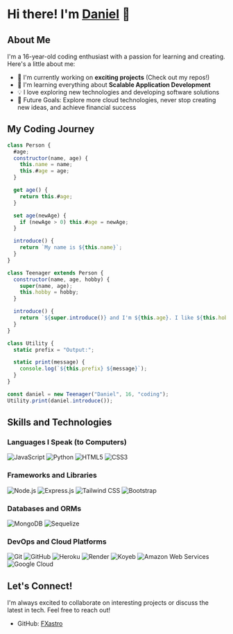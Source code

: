 # Hi there! I'm [Daniel](https://github.com/FXastro) 👋

## About Me

I'm a 16-year-old coding enthusiast with a passion for learning and creating. Here's a little about me:

- 🔭 I'm currently working on **exciting projects** (Check out my repos!)
- 🌱 I'm learning everything about **Scalable Application Development**
- 💡 I love exploring new technologies and developing software solutions
- 🎯 Future Goals: Explore more cloud technologies, never stop creating new ideas, and achieve financial success

## My Coding Journey

```javascript
class Person {
  #age;
  constructor(name, age) {
    this.name = name;
    this.#age = age;
  }

  get age() {
    return this.#age;
  }

  set age(newAge) {
    if (newAge > 0) this.#age = newAge;
  }

  introduce() {
    return `My name is ${this.name}`;
  }
}

class Teenager extends Person {
  constructor(name, age, hobby) {
    super(name, age);
    this.hobby = hobby;
  }

  introduce() {
    return `${super.introduce()} and I'm ${this.age}. I like ${this.hobby}.`;
  }
}

class Utility {
  static prefix = "Output:";

  static print(message) {
    console.log(`${this.prefix} ${message}`);
  }
}

const daniel = new Teenager("Daniel", 16, "coding");
Utility.print(daniel.introduce());
```

## Skills and Technologies

### Languages I Speak (to Computers)

![JavaScript](https://img.shields.io/badge/-JavaScript-000000?style=flat&logo=javascript)
![Python](https://img.shields.io/badge/-Python-000000?style=flat&logo=python)
![HTML5](https://img.shields.io/badge/-HTML5-000000?style=flat&logo=html5)
![CSS3](https://img.shields.io/badge/-CSS3-000000?style=flat&logo=css3)

### Frameworks and Libraries

![Node.js](https://img.shields.io/badge/-Node.js-222222?style=flat&logo=node.js&logoColor=339933)
![Express.js](https://img.shields.io/badge/-Express.js-222222?style=flat&logo=express)
![Tailwind CSS](https://img.shields.io/badge/-Tailwind%20CSS-000000?style=flat&logo=tailwind-css)
![Bootstrap](https://img.shields.io/badge/-Bootstrap-000000?style=flat&logo=bootstrap)

### Databases and ORMs

![MongoDB](https://img.shields.io/badge/-MongoDB-222222?style=flat&logo=mongodb)
![Sequelize](https://img.shields.io/badge/-Sequelize-222222?style=flat&logo=sequelize)

### DevOps and Cloud Platforms

![Git](https://img.shields.io/badge/-Git-222222?style=flat&logo=git&logoColor=F05032)
![GitHub](https://img.shields.io/badge/-GitHub-222222?style=flat&logo=github&logoColor=181717)
![Heroku](https://img.shields.io/badge/-Heroku-222222?style=flat&logo=heroku)
![Render](https://img.shields.io/badge/-Render-222222?style=flat&logo=render)
![Koyeb](https://img.shields.io/badge/-Koyeb-222222?style=flat&logo=koyeb)
![Amazon Web Services](https://img.shields.io/badge/-Amazon%20Web%20Services-222222?style=flat-square&logo=Amazon-Web-Service)
![Google Cloud](https://img.shields.io/badge/Google%20Cloud-black?style=flat-square&logo=google-cloud)

## Let's Connect!

I'm always excited to collaborate on interesting projects or discuss the latest in tech. Feel free to reach out!

- GitHub: [FXastro](https://github.com/FXastro)
